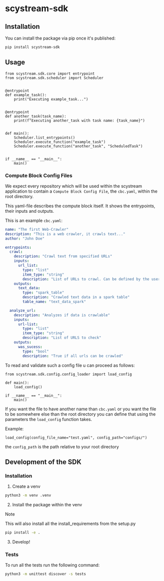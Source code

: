 # scystream-sdk

## Installation

You can install the package via pip once it's published:

```bash
pip install scystream-sdk
```

## Usage

```python3
from scystream.sdk.core import entrypoint
from scystream.sdk.scheduler import Scheduler


@entrypoint
def example_task():
    print("Executing example_task...")


@entrypoint
def another_task(task_name):
    print(f"Executing another_task with task name: {task_name}")


def main():
    Scheduler.list_entrypoints()
    Scheduler.execute_function("example_task")
    Scheduler.execute_function("another_task", "ScheduledTask")


if __name__ == "__main__":
    main()

```

### Compute Block Config Files
We expect every repository which will be used within the scystream application
to contain a `Compute Block Config File`, the `cbc.yaml`, within the root directory.

This yaml-file describes the compute block itself.
It shows the entrypoints, their inputs and outputs.

This is an example `cbc.yaml`:

```yaml
name: "The first Web-Crawler"
description: "This is a web crawler, it crawls text..."
author: "John Doe"

entrypoints:
  crawl:
    description: "Crawl text from specified URLs"
    inputs:
      url_list:
        type: "list"
        item_type: "string"
        description: "List of URLs to crawl. Can be defined by the user."
    outputs:
      text_data:
        type: "spark_table"
        description: "Crawled text data in a spark table"
        table_name: "text_data_spark"

  analyze_url:
    description: "Analyzes if data is crawlable"
    inputs:
      url-list:
        type: "list"
        item_type: "string"
        description: "List of URLS to check"
    outputs:
      was_sucess:
        type: "bool"
        description: "True if all urls can be crawled"
```

To read and validate such a config file u can proceed as follows:

```python3
from scystream.sdk.config.config_loader import load_config 

def main():
    load_config() 

if __name__ == "__main__":
    main()
```

If you want the file to have another name than `cbc.yaml` or you want the file to be 
somewhere else than the root directory you can define that using the parameters the
`load_config` function takes.

Example:

```python3
load_config(config_file_name="test.yaml", config_path="configs/")
```

the `config_path` is the path relative to your root directory


## Development of the SDK

### Installation

1. Create a venv

```bash
python3 -m venv .venv
```

2. Install the package within the venv 

> [!NOTE]
> This will also install all the install_requirements from the setup.py

```bash
pip install -e .
```

3. Develop!

### Tests

To run all the tests run the following command:

```bash
python3 -m unittest discover -s tests
```

